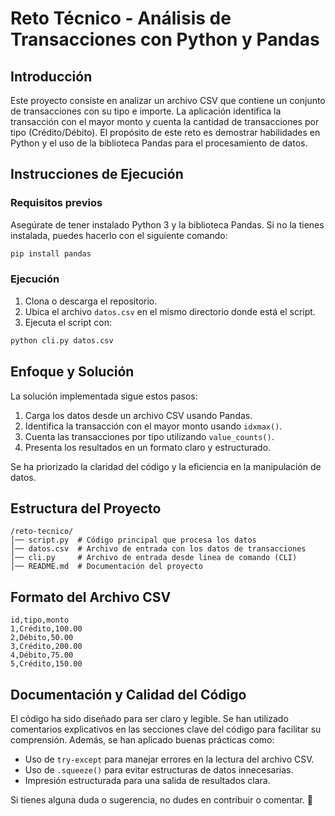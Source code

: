 # Reto Técnico - Análisis de Transacciones con Python y Pandas

## Introducción
Este proyecto consiste en analizar un archivo CSV que contiene un conjunto de transacciones con su tipo e importe. La aplicación identifica la transacción con el mayor monto y cuenta la cantidad de transacciones por tipo (Crédito/Débito). El propósito de este reto es demostrar habilidades en Python y el uso de la biblioteca Pandas para el procesamiento de datos.

## Instrucciones de Ejecución
### Requisitos previos
Asegúrate de tener instalado Python 3 y la biblioteca Pandas. Si no la tienes instalada, puedes hacerlo con el siguiente comando:
```sh
pip install pandas
```

### Ejecución
1. Clona o descarga el repositorio.
2. Ubica el archivo `datos.csv` en el mismo directorio donde está el script.
3. Ejecuta el script con:
```sh
python cli.py datos.csv
```

## Enfoque y Solución
La solución implementada sigue estos pasos:
1. Carga los datos desde un archivo CSV usando Pandas.
2. Identifica la transacción con el mayor monto usando `idxmax()`.
3. Cuenta las transacciones por tipo utilizando `value_counts()`.
4. Presenta los resultados en un formato claro y estructurado.

Se ha priorizado la claridad del código y la eficiencia en la manipulación de datos.

## Estructura del Proyecto
```
/reto-tecnico/
│── script.py  # Código principal que procesa los datos
│── datos.csv  # Archivo de entrada con los datos de transacciones
│── cli.py     # Archivo de entrada desde linea de comando (CLI)
│── README.md  # Documentación del proyecto
```

## Formato del Archivo CSV
```csv
id,tipo,monto
1,Crédito,100.00
2,Débito,50.00
3,Crédito,200.00
4,Débito,75.00
5,Crédito,150.00
```

## Documentación y Calidad del Código
El código ha sido diseñado para ser claro y legible. Se han utilizado comentarios explicativos en las secciones clave del código para facilitar su comprensión. Además, se han aplicado buenas prácticas como:
- Uso de `try-except` para manejar errores en la lectura del archivo CSV.
- Uso de `.squeeze()` para evitar estructuras de datos innecesarias.
- Impresión estructurada para una salida de resultados clara.

Si tienes alguna duda o sugerencia, no dudes en contribuir o comentar. 🚀

